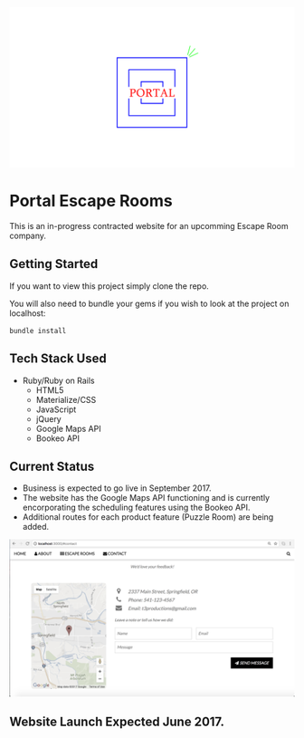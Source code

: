 ![Alt Text](https://github.com/atokatly/labyrinth/blob/master/app/assets/images/portal_logo.png)
# Portal Escape Rooms
This is an in-progress contracted website for an upcomming Escape Room company. 
## Getting Started

If you want to view this project simply clone the repo.

You will also need to bundle your gems if you wish to look at the project on localhost:
    
    bundle install

## Tech Stack Used
- Ruby/Ruby on Rails
    + HTML5
    + Materialize/CSS
    + JavaScript
    + jQuery
    + Google Maps API
    + Bookeo API 
    
## Current Status
+ Business is expected to go live in September 2017. 
+ The website has the Google Maps API functioning and is currently encorporating the scheduling features using the Bookeo API.
+ Additional routes for each product feature (Puzzle Room) are being added. 

![Alt Text](https://github.com/atokatly/labyrinth/blob/master/app/assets/images/Screen%20Shot%202017-05-30%20at%2010.01.38%20AM.png)

## Website Launch Expected June 2017. 
